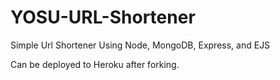 # YOSU-URL-Shortener
Simple Url Shortener Using Node, MongoDB, Express, and EJS

Can be deployed to Heroku after forking.
